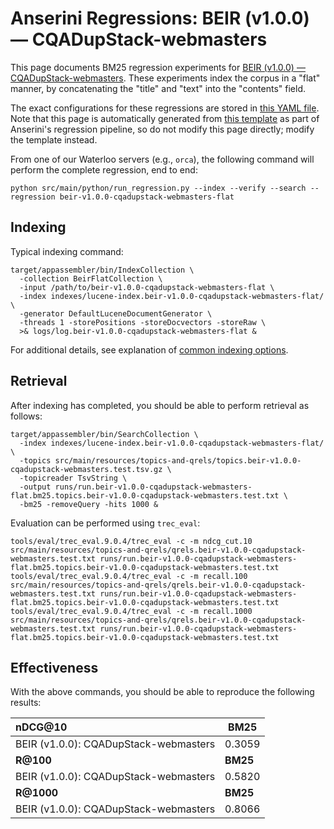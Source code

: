 # Anserini Regressions: BEIR (v1.0.0) &mdash; CQADupStack-webmasters

This page documents BM25 regression experiments for [BEIR (v1.0.0) &mdash; CQADupStack-webmasters](http://beir.ai/).
These experiments index the corpus in a "flat" manner, by concatenating the "title" and "text" into the "contents" field.

The exact configurations for these regressions are stored in [this YAML file](../src/main/resources/regression/beir-v1.0.0-cqadupstack-webmasters-flat.yaml).
Note that this page is automatically generated from [this template](../src/main/resources/docgen/templates/beir-v1.0.0-cqadupstack-webmasters-flat.template) as part of Anserini's regression pipeline, so do not modify this page directly; modify the template instead.

From one of our Waterloo servers (e.g., `orca`), the following command will perform the complete regression, end to end:

```
python src/main/python/run_regression.py --index --verify --search --regression beir-v1.0.0-cqadupstack-webmasters-flat
```

## Indexing

Typical indexing command:

```
target/appassembler/bin/IndexCollection \
  -collection BeirFlatCollection \
  -input /path/to/beir-v1.0.0-cqadupstack-webmasters-flat \
  -index indexes/lucene-index.beir-v1.0.0-cqadupstack-webmasters-flat/ \
  -generator DefaultLuceneDocumentGenerator \
  -threads 1 -storePositions -storeDocvectors -storeRaw \
  >& logs/log.beir-v1.0.0-cqadupstack-webmasters-flat &
```

For additional details, see explanation of [common indexing options](common-indexing-options.md).

## Retrieval

After indexing has completed, you should be able to perform retrieval as follows:

```
target/appassembler/bin/SearchCollection \
  -index indexes/lucene-index.beir-v1.0.0-cqadupstack-webmasters-flat/ \
  -topics src/main/resources/topics-and-qrels/topics.beir-v1.0.0-cqadupstack-webmasters.test.tsv.gz \
  -topicreader TsvString \
  -output runs/run.beir-v1.0.0-cqadupstack-webmasters-flat.bm25.topics.beir-v1.0.0-cqadupstack-webmasters.test.txt \
  -bm25 -removeQuery -hits 1000 &
```

Evaluation can be performed using `trec_eval`:

```
tools/eval/trec_eval.9.0.4/trec_eval -c -m ndcg_cut.10 src/main/resources/topics-and-qrels/qrels.beir-v1.0.0-cqadupstack-webmasters.test.txt runs/run.beir-v1.0.0-cqadupstack-webmasters-flat.bm25.topics.beir-v1.0.0-cqadupstack-webmasters.test.txt
tools/eval/trec_eval.9.0.4/trec_eval -c -m recall.100 src/main/resources/topics-and-qrels/qrels.beir-v1.0.0-cqadupstack-webmasters.test.txt runs/run.beir-v1.0.0-cqadupstack-webmasters-flat.bm25.topics.beir-v1.0.0-cqadupstack-webmasters.test.txt
tools/eval/trec_eval.9.0.4/trec_eval -c -m recall.1000 src/main/resources/topics-and-qrels/qrels.beir-v1.0.0-cqadupstack-webmasters.test.txt runs/run.beir-v1.0.0-cqadupstack-webmasters-flat.bm25.topics.beir-v1.0.0-cqadupstack-webmasters.test.txt
```

## Effectiveness

With the above commands, you should be able to reproduce the following results:

| **nDCG@10**                                                                                                  | **BM25**  |
|:-------------------------------------------------------------------------------------------------------------|-----------|
| BEIR (v1.0.0): CQADupStack-webmasters                                                                        | 0.3059    |
| **R@100**                                                                                                    | **BM25**  |
| BEIR (v1.0.0): CQADupStack-webmasters                                                                        | 0.5820    |
| **R@1000**                                                                                                   | **BM25**  |
| BEIR (v1.0.0): CQADupStack-webmasters                                                                        | 0.8066    |

